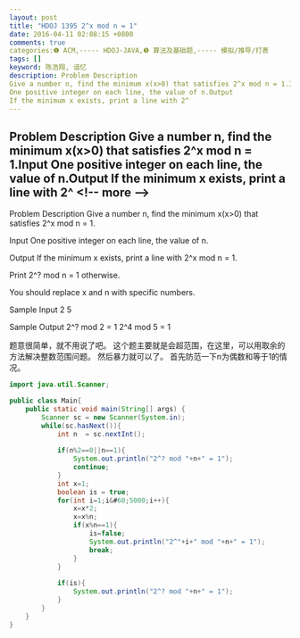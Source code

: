 ```yaml
---
layout: post
title: "HDOJ 1395 2^x mod n = 1"
date: 2016-04-11 02:08:15 +0800
comments: true
categories:❶ ACM,----- HDOJ-JAVA,❺ 算法及基础题,----- 模拟/推导/打表
tags: []
keyword: 陈浩翔, 谙忆
description: Problem Description 
Give a number n, find the minimum x(x>0) that satisfies 2^x mod n = 1.Input 
One positive integer on each line, the value of n.Output 
If the minimum x exists, print a line with 2^ 
---
```



Problem Description 
Give a number n, find the minimum x(x&#62;0) that satisfies 2^x mod n = 1.Input 
One positive integer on each line, the value of n.Output 
If the minimum x exists, print a line with 2^
&#60;!-- more --&#62;
----------

Problem Description
Give a number n, find the minimum x(x&#62;0) that satisfies 2^x mod n = 1.

 

Input
One positive integer on each line, the value of n.

 

Output
If the minimum x exists, print a line with 2^x mod n = 1.

Print 2^? mod n = 1 otherwise.

You should replace x and n with specific numbers.

 

Sample Input
2
5
 

Sample Output
2^? mod 2 = 1
2^4 mod 5 = 1


题意很简单，就不用说了吧。
这个题主要就是会超范围，在这里，可以用取余的方法解决整数范围问题。
然后暴力就可以了。
首先防范一下n为偶数和等于1的情况。

```java
import java.util.Scanner;

public class Main{
	public static void main(String[] args) {
		Scanner sc = new Scanner(System.in);
		while(sc.hasNext()){
			int n  = sc.nextInt();
			
			if(n%2==0||n==1){
				System.out.println("2^? mod "+n+" = 1");
				continue;
			}
			int x=1;
			boolean is = true;
			for(int i=1;i&#60;5000;i++){
				x=x*2;
				x=x%n;
				if(x%n==1){
					is=false;
					System.out.println("2^"+i+" mod "+n+" = 1");
					break;
				}
			}
			
			if(is){
				System.out.println("2^? mod "+n+" = 1");
			}
		}
	}
}

```

